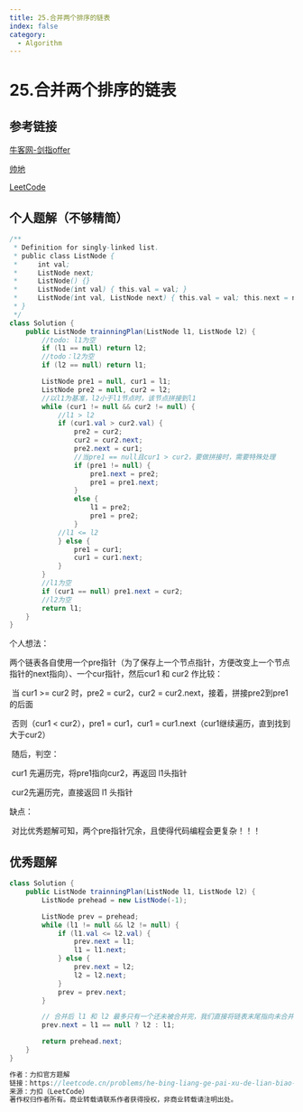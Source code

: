```yaml
---
title: 25.合并两个排序的链表
index: false
category:
  - Algorithm
---
```


# 25.合并两个排序的链表



## 参考链接

[牛客网-剑指offer](https://www.nowcoder.com/exam/oj/ta?page=1&tpId=13&type=265)

[帅地](https://www.playoffer.cn/444.html)

[LeetCode](https://leetcode.cn/problems/he-bing-liang-ge-pai-xu-de-lian-biao-lcof/solutions/1398788/he-bing-liang-ge-pai-xu-de-lian-biao-by-g3z6g/)



## 个人题解（不够精简）

```java
/**
 * Definition for singly-linked list.
 * public class ListNode {
 *     int val;
 *     ListNode next;
 *     ListNode() {}
 *     ListNode(int val) { this.val = val; }
 *     ListNode(int val, ListNode next) { this.val = val; this.next = next; }
 * }
 */
class Solution {
    public ListNode trainningPlan(ListNode l1, ListNode l2) {
        //todo: l1为空
        if (l1 == null) return l2;
        //todo：l2为空
        if (l2 == null) return l1;

        ListNode pre1 = null, cur1 = l1;
        ListNode pre2 = null, cur2 = l2;
        //以l1为基准，l2小于l1节点时，该节点拼接到l1
        while (cur1 != null && cur2 != null) {
            //l1 > l2
            if (cur1.val > cur2.val) {
                pre2 = cur2;
                cur2 = cur2.next;
                pre2.next = cur1;
                //当pre1 == null且cur1 > cur2，要做拼接时，需要特殊处理
                if (pre1 != null) {
                    pre1.next = pre2;
                    pre1 = pre1.next;
                }
                else {
                    l1 = pre2;
                    pre1 = pre2;
                }
            //l1 <= l2
            } else {
                pre1 = cur1;
                cur1 = cur1.next;
            }
        }
        //l1为空
        if (cur1 == null) pre1.next = cur2;
        //l2为空
        return l1;
    }
}
```

个人想法：

​	两个链表各自使用一个pre指针（为了保存上一个节点指针，方便改变上一个节点指针的next指向）、一个cur指针，然后cur1 和 cur2 作比较：

​		当 cur1 >= cur2 时，pre2 = cur2，cur2 = cur2.next，接着，拼接pre2到pre1的后面

​		否则（cur1 < cur2），pre1 = cur1，cur1 = cur1.next（cur1继续遍历，直到找到大于cur2）

​	随后，判空：

​		cur1 先遍历完，将pre1指向cur2，再返回 l1头指针

​		cur2先遍历完，直接返回 l1 头指针

缺点：

​	对比优秀题解可知，两个pre指针冗余，且使得代码编程会更复杂！！！



## 优秀题解

```java
class Solution {
    public ListNode trainningPlan(ListNode l1, ListNode l2) {
        ListNode prehead = new ListNode(-1);

        ListNode prev = prehead;
        while (l1 != null && l2 != null) {
            if (l1.val <= l2.val) {
                prev.next = l1;
                l1 = l1.next;
            } else {
                prev.next = l2;
                l2 = l2.next;
            }
            prev = prev.next;
        }

        // 合并后 l1 和 l2 最多只有一个还未被合并完，我们直接将链表末尾指向未合并完的链表即可
        prev.next = l1 == null ? l2 : l1;

        return prehead.next;
    }
}

作者：力扣官方题解
链接：https://leetcode.cn/problems/he-bing-liang-ge-pai-xu-de-lian-biao-lcof/solutions/1398788/he-bing-liang-ge-pai-xu-de-lian-biao-by-g3z6g/
来源：力扣（LeetCode）
著作权归作者所有。商业转载请联系作者获得授权，非商业转载请注明出处。
```

